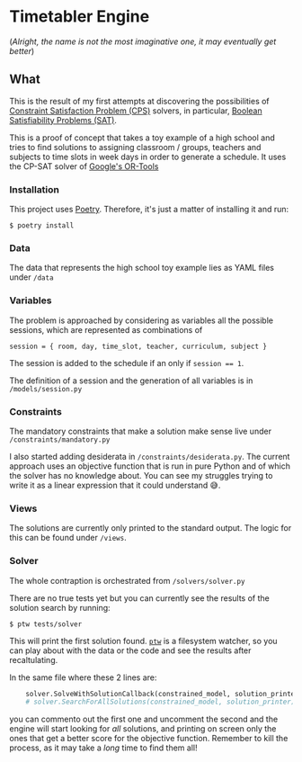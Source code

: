 # Timetabler Engine

(_Alright, the name is not the most imaginative one, it may eventually get better_)

## What 

This is the result of my first attempts at discovering the possibilities of [Constraint Satisfaction Problem (CPS)](https://en.wikipedia.org/wiki/Constraint_satisfaction_problem) solvers, in particular, [Boolean Satisfiability Problems (SAT)](https://en.wikipedia.org/wiki/Boolean_satisfiability_problem). 

This is a proof of concept that takes a toy example of a high school and tries to find solutions to assigning classroom / groups, teachers and subjects to time slots in week days in order to generate a schedule. It uses the CP-SAT solver of [Google's OR-Tools](https://developers.google.com/optimization/cp/cp_solver)

### Installation

This project uses [Poetry](https://python-poetry.org/). Therefore, it's just a matter of installing it and
run:

```
$ poetry install
```

### Data
The data that represents the high school toy example lies as YAML files under `/data`

### Variables
The problem is approached by considering as variables all the possible sessions, which are represented as combinations of

```
session = { room, day, time_slot, teacher, curriculum, subject }
```

The session is added to the schedule if an only if `session == 1`. 

The definition of a session and the generation of all variables is in `/models/session.py`

### Constraints
The mandatory constraints that make a solution make sense live under `/constraints/mandatory.py`

I also started adding desiderata in `/constraints/desiderata.py`. The current approach uses an objective function that is run in pure Python and of which the solver has no knowledge about. You can see my struggles trying to write it as a linear expression that it could understand 😅.

### Views
The solutions are currently only printed to the standard output. The logic for this can be found under `/views`.

### Solver
The whole contraption is orchestrated from `/solvers/solver.py`

There are no true tests yet but you can currently see the results of the solution search by running:

```
$ ptw tests/solver
``` 

This will print the first solution found. [`ptw`](https://pypi.org/project/pytest-watch/) is a filesystem watcher, so you can play about with the data or the code and see the results after recaltulating.

In the same file where these 2 lines are:

```python
    solver.SolveWithSolutionCallback(constrained_model, solution_printer)
    # solver.SearchForAllSolutions(constrained_model, solution_printer)
```

you can commento out the first one and uncomment the second and the engine will start looking for _all_ solutions, and printing on screen only the ones that get a better score for the objective function. 
Remember to kill the process, as it may take a _long_ time to find them all!



